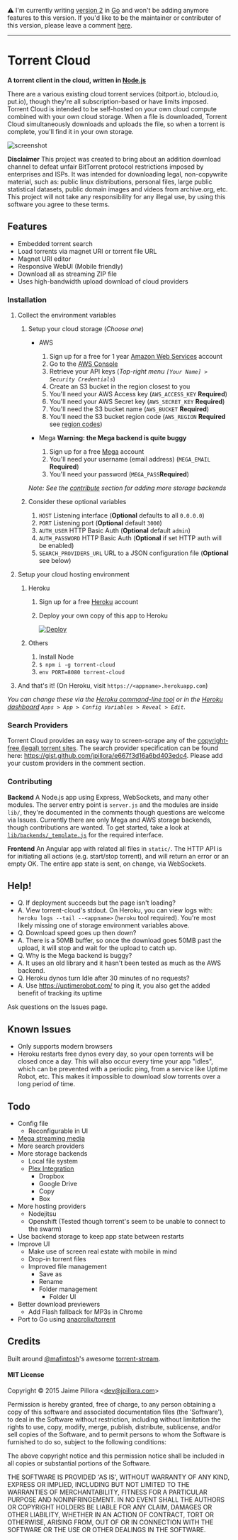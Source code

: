 
:warning: I'm currently writing [version 2](https://github.com/jpillora/cloud-torrent) in [Go](http://golang.org) and won't be adding anymore features to this version. If you'd like to be the maintainer or contributer of this version, please leave a comment [here](https://github.com/jpillora/node-torrent-cloud/issues/1).

---


# Torrent Cloud

**A torrent client in the cloud, written in [Node.js](http://nodejs.org)**

There are a various existing cloud torrent services (bitport.io, btcloud.io, put.io), though they're all subscription-based or have limits imposed. Torrent Cloud is intended to be self-hosted on your own cloud compute combined with your own cloud storage. When a file is downloaded, Torrent Cloud simultaneously downloads and uploads the file, so when a torrent is complete, you'll find it in your own storage.

![screenshot](https://cloud.githubusercontent.com/assets/633843/6997094/f0f0b934-dbf0-11e4-8766-56b0756f3250.png)

**Disclaimer** This project was created to bring about an addition download channel to defeat unfair BitTorrent protocol restrictions imposed by enterprises and ISPs. It was intended for downloading legal, non-copywrite material, such as: public linux distributions, personal files, large public statistical datasets, public domain images and videos from archive.org, etc. This project will not take any responsibility for any illegal use, by using this software you agree to these terms.

## Features

* Embedded torrent search
* Load torrents via magnet URI or torrent file URL
* Magnet URI editor
* Responsive WebUI (Mobile friendly)
* Download all as streaming ZIP file
* Uses high-bandwidth upload download of cloud providers

### Installation

1. Collect the environment variables

	1. Setup your cloud storage (*Choose one*)
	
		* AWS
			1. Sign up for a free for 1 year [Amazon Web Services](https://aws.amazon.com) account
			1. Go to the [AWS Console](https://console.aws.amazon.com/)
			1. Retrieve your API keys (*Top-right menu `[Your Name] > Security Credentials`*)
			1. Create an S3 bucket in the region closest to you
			1. You'll need your AWS Access key (`AWS_ACCESS_KEY` **Required**)
			1. You'll need your AWS Secret key (`AWS_SECRET_KEY` **Required**)
			1. You'll need the S3 bucket name (`AWS_BUCKET` **Required**)
			1. You'll need the S3 bucket region code (`AWS_REGION` **Required** see [region codes](http://docs.aws.amazon.com/AWSEC2/latest/UserGuide/using-regions-availability-zones.html#concepts-regions))
	
		* Mega **Warning: the Mega backend is quite buggy**
			1. Sign up for a free [Mega](https://mega.co.nz) account
			1. You'll need your username (email address) (`MEGA_EMAIL` **Required**)
			1. You'll need your password (`MEGA_PASS`**Required**)
	
		*Note: See the [contribute](#Contributing) section for adding more storage backends*
	
	1. Consider these optional variables
	
		1. `HOST` Listening interface (**Optional** defaults to all `0.0.0.0`)
		1. `PORT` Listening port (**Optional** default `3000`)
		1. `AUTH_USER` HTTP Basic Auth (**Optional** default `admin`)
		1. `AUTH_PASSWORD` HTTP Basic Auth (**Optional** if set HTTP auth will be enabled)
		1. `SEARCH_PROVIDERS_URL` URL to a JSON configuration file (**Optional** see below)

1. Setup your cloud hosting environment

	1. Heroku
	
		1. Sign up for a free [Heroku](https://heroku.com) account
		1. Deploy your own copy of this app to Heroku

			[![Deploy](https://www.herokucdn.com/deploy/button.png)](https://heroku.com/deploy)

	1. Others

		1. Install Node
		1. `$ npm i -g torrent-cloud`
		1. `env PORT=8080 torrent-cloud`

1. And that's it! (On Heroku, visit `https://<appname>.herokuapp.com`)

*You can change these via the [Heroku command-line tool](https://devcenter.heroku.com/articles/heroku-command) or in the [Heroku dashboard](https://dashboard.heroku.com) `Apps > App > Config Variables > Reveal > Edit`.*

### Search Providers

Torrent Cloud provides an easy way to screen-scrape any of the [copyright-free (legal) torrent sites](http://www.techsupportalert.com/content/finding-legal-and-free-torrents.htm). The search provider specification can be found here: https://gist.github.com/jpillora/e667f3d16a6bd403edc4. Please add your custom providers in the comment section.

### Contributing

**Backend** A Node.js app using Express, WebSockets, and many other modules. The server entry point is `server.js` and the modules are inside `lib/`, they're documented in the comments though questions are welcome via Issues. Currently there are only Mega and AWS storage backends, though contributions are wanted. To get started, take a look at [`lib/backends/_template.js`](https://github.com/jpillora/torrent-cloud/blob/master/lib/backends/_template.js) for the required interface.

**Frontend** An Angular app with related all files in `static/`. The HTTP API is for initiating all actions (e.g. start/stop torrent), and will return an error or an empty OK. The entire app state is sent, on change, via WebSockets.

## Help!

* Q. If deployment succeeds but the page isn't loading?
* A. View torrent-cloud's stdout. On Heroku, you can view logs with: `heroku logs --tail --<appname>` (`heroku` tool required). You're most likely missing one of storage environment variables above.
* Q. Download speed goes up then down?
* A. There is a 50MB buffer, so once the download goes 50MB past the upload, it will stop and wait for the upload to catch up.
* Q. Why is the Mega backend is buggy?
* A. It uses an old library and it hasn't been tested as much as the AWS backend.
* Q. Heroku dynos turn Idle after 30 minutes of no requests?
* A. Use https://uptimerobot.com/ to ping it, you also get the added benefit of tracking its uptime

Ask questions on the Issues page.

## Known Issues

* Only supports modern browsers
* Heroku restarts free dynos every day, so your open torrents will be closed once a day. This will also occur every time your app "idles", which can be prevented with a periodic ping, from a service like Uptime Robot, etc. This makes it impossible to download slow torrents over a long period of time.

## Todo

* Config file
	* Reconfigurable in UI
* [Mega streaming media](https://github.com/jpillora/mega-stream)
* More search providers
* More storage backends
	* Local file system
	* [Plex Integration](https://support.plex.tv/hc/en-us/articles/203082447-Supported-Cloud-Storage-Providers)
		* Dropbox
		* Google Drive
		* Copy
		* Box
* More hosting providers
	* Nodejitsu
	* Openshift (Tested though torrent's seem to be unable to connect to the swarm)
* Use backend storage to keep app state between restarts
* Improve UI
	* Make use of screen real estate with mobile in mind
	* Drop-in torrent files
	* Improved file management
		* Save as
		* Rename
		* Folder management
			* Folder UI
* Better download previewers
	* Add Flash fallback for MP3s in Chrome
* Port to Go using [anacrolix/torrent](https://github.com/anacrolix/torrent)

## Credits

Built around [@mafintosh](https://github.com/mafintosh)'s awesome [torrent-stream](https://github.com/mafintosh/torrent-stream).

#### MIT License

Copyright &copy; 2015 Jaime Pillora &lt;dev@jpillora.com&gt;

Permission is hereby granted, free of charge, to any person obtaining
a copy of this software and associated documentation files (the
'Software'), to deal in the Software without restriction, including
without limitation the rights to use, copy, modify, merge, publish,
distribute, sublicense, and/or sell copies of the Software, and to
permit persons to whom the Software is furnished to do so, subject to
the following conditions:

The above copyright notice and this permission notice shall be
included in all copies or substantial portions of the Software.

THE SOFTWARE IS PROVIDED 'AS IS', WITHOUT WARRANTY OF ANY KIND,
EXPRESS OR IMPLIED, INCLUDING BUT NOT LIMITED TO THE WARRANTIES OF
MERCHANTABILITY, FITNESS FOR A PARTICULAR PURPOSE AND NONINFRINGEMENT.
IN NO EVENT SHALL THE AUTHORS OR COPYRIGHT HOLDERS BE LIABLE FOR ANY
CLAIM, DAMAGES OR OTHER LIABILITY, WHETHER IN AN ACTION OF CONTRACT,
TORT OR OTHERWISE, ARISING FROM, OUT OF OR IN CONNECTION WITH THE
SOFTWARE OR THE USE OR OTHER DEALINGS IN THE SOFTWARE.
